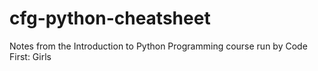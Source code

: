 # cfg-python-cheatsheet
 Notes from the Introduction to Python Programming course run by Code First: Girls
